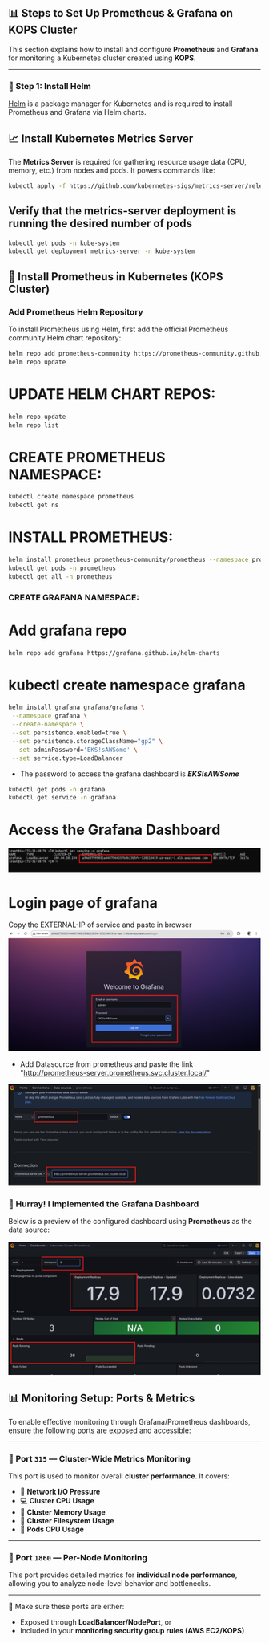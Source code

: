 ## 📊 Steps to Set Up Prometheus & Grafana on KOPS Cluster

This section explains how to install and configure **Prometheus** and **Grafana** for monitoring a Kubernetes cluster created using **KOPS**.

---

### 🔧 Step 1: Install Helm

[Helm](https://helm.sh/docs/intro/install/) is a package manager for Kubernetes and is required to install Prometheus and Grafana via Helm charts.



## 📈 Install Kubernetes Metrics Server

The **Metrics Server** is required for gathering resource usage data (CPU, memory, etc.) from nodes and pods. It powers commands like:

```bash
kubectl apply -f https://github.com/kubernetes-sigs/metrics-server/releases/latest/download/components.yaml
```

## Verify that the metrics-server deployment is running the desired number of pods 
```bash
kubectl get pods -n kube-system
kubectl get deployment metrics-server -n kube-system
```

## 📡 Install Prometheus in Kubernetes (KOPS Cluster)

### Add Prometheus Helm Repository

To install Prometheus using Helm, first add the official Prometheus community Helm chart repository:

```bash
helm repo add prometheus-community https://prometheus-community.github.io/helm-charts
helm repo update
```
# UPDATE HELM CHART REPOS:  
```bash
helm repo update
helm repo list
```

# CREATE PROMETHEUS NAMESPACE:
```bash
kubectl create namespace prometheus
kubectl get ns
```

# INSTALL PROMETHEUS:
```bash
helm install prometheus prometheus-community/prometheus --namespace prometheus --set alertmanager.persistentVolume.storageClass="gp2" --set server.persistentVolume.storageClass="gp2"
kubectl get pods -n prometheus
kubectl get all -n prometheus
```

 ### CREATE GRAFANA NAMESPACE:
# Add grafana repo
 ```bash
helm repo add grafana https://grafana.github.io/helm-charts
```
 
 # kubectl create namespace grafana
 ```bash
helm install grafana grafana/grafana \
  --namespace grafana \
  --create-namespace \
  --set persistence.enabled=true \
  --set persistence.storageClassName="gp2" \
  --set adminPassword='EKS!sAWSome' \
  --set service.type=LoadBalancer
```
- The password to access the grafana dashboard is ***EKS!sAWSome***  
```bash
kubectl get pods -n grafana
kubectl get service -n grafana
```

# Access the Grafana Dashboard
![Grafana Login](assets/grafana_elb.png)

# Login page of grafana  
Copy the EXTERNAL-IP of service and paste in browser
![Grafana Login](assets/grafana_login.png)


- Add Datasource from prometheus and paste the link  "http://prometheus-server.prometheus.svc.cluster.local/"  

![Data_source_Prometheus](assets/data_source_prome.png)


### 🎉 Hurray! I Implemented the Grafana Dashboard

Below is a preview of the configured dashboard using **Prometheus** as the data source:

![Data Source: Prometheus](assets/grafana_dashboard.png)

## 📊 Monitoring Setup: Ports & Metrics

To enable effective monitoring through Grafana/Prometheus dashboards, ensure the following ports are exposed and accessible:

---

### 🔌 Port `315` — Cluster-Wide Metrics Monitoring

This port is used to monitor overall **cluster performance**. It covers:

- 📡 **Network I/O Pressure**
- 💻 **Cluster CPU Usage**
- 🧠 **Cluster Memory Usage**
- 💾 **Cluster Filesystem Usage**
- 🔄 **Pods CPU Usage**

---

### 🔌 Port `1860` — Per-Node Monitoring

This port provides detailed metrics for **individual node performance**, allowing you to analyze node-level behavior and bottlenecks.

---

📍 Make sure these ports are either:
- Exposed through **LoadBalancer/NodePort**, or
- Included in your **monitoring security group rules (AWS EC2/KOPS)**


